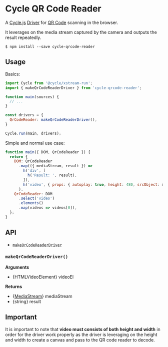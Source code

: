 # Cycle QR Code Reader

A [Cycle.js](http://cycle.js.org) [Driver](http://cycle.js.org/drivers.html) for [QR Code](https://en.wikipedia.org/wiki/QR_code) scanning in the browser.

It leverages on the media stream captured by the camera and outputs the result repeatedly.

```
$ npm install --save cycle-qrcode-reader
```

## Usage

Basics:

```js
import Cycle from '@cycle/xstream-run';
import { makeQrCodeReaderDriver } from 'cycle-qrcode-reader';

function main(sources) {
  // ...
}

const drivers = {
  QrCodeReader: makeQrCodeReaderDriver(),
}

Cycle.run(main, drivers);
```

Simple and normal use case:

```js
function main({ DOM, QrCodeReader }) {
  return {
    DOM: QrCodeReader
      .map(({ mediaStream, result }) =>
        h('div', [
          h('Result: ', result),
        ]),
        h('video', { props: { autoplay: true, height: 480, srcObject: mediaStream, width: 480 } }),
      ),
    QrCodeReader: DOM
      .select('video')
      .elements()
      .map(videos => videos[0]),
  };
}
```

## API

- [`makeQrCodeReaderDriver`](#makeQrCodeReaderDriver)

### <a id="makeQrCodeReaderDriver"></a> `makeQrCodeReaderDriver()`

**Arguments**

- {HTMLVideoElement} videoEl

**Returns**

- {[MediaStream](https://developer.mozilla.org/en/docs/Web/API/MediaStream)} mediaStream
- {string} result

## Important

It is important to note that **video must consists of both height and width** in order for the driver work properly as the driver is leveraging on the height and width to create a canvas and pass to the QR code reader to decode.
